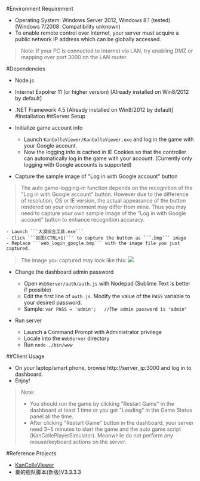 #Environment Requirement
* Operating System: Windows Server 2012, Windows 8.1 (tested) (Windows 7/2008: Compatibility unknown)
* To enable remote control over Internet, your server must acquire a public network IP address which can be globally accessed.

> Note: If your PC is connected to Internet via LAN, try enabling DMZ or mapping over port 3000 on the LAN router.

#Dependencies
* Node.js
* Internet Expolrer 11 (or higher version) [Already installed on Win8/2012 by default]
* .NET Framework 4.5 [Already installed on Win8/2012 by default]
#Installation
##Server Setup
* Initialize game account info 
	- Launch ```KanColleViewer/KanColleViewer.exe``` and log in the game with your Google account. 
	- Now the logging info is cached in IE Cookies so that the controller can automatically log in the game with your account. (Currently only logging with Google accounts is supported)

* Capture the sample image of "Log in with Google account" button

>  The auto game-logging-in function depends on the recognition of the "Log in with Google account" button. However due to the difference of resolution, OS or IE version, the actual appearance of the button rendered on your environment may differ from mine. Thus you may need to capture your own sample image of the "Log in with Google account" button to enhance recognition accuracy. 

	- Launch ```大漠综合工具.exe```
	- Click ```抓图(CTRL+1)``` to capture the button as ```.bmp``` image
	- Replace ```web_login_google.bmp``` with the image file you just captured.

> The image you captured may look like this:
> ![](http://git.oschina.net/chion82/KanColle-Remote-Controller/raw/master/web_login_google.bmp)

* Change the dashboard admin password
	- Open ```WebServer/auth/auth.js``` with Nodepad (Sublime Text is better if possible)
	- Edit the first line of ```auth.js```. Modify the value of the ```PASS``` variable to your desired password.
	- Sample:
	```var PASS = 'admin';	 //The admin password is "admin"```

* Run server
	- Launch a Command Prompt with Administrator privilege
	- Locale into the ```WebServer``` directory
	- Run ```node ./bin/www```
 
##Client Usage
* On your laptop/smart phone, browse http://server_ip:3000 and log in to dashboard.
* Enjoy!

> Note: 
>* You should run the game by clicking "Restart Game" in the dashboard at least 1 time or you get "Loading" in the Game Status panel all the time.
>* After clicking "Restart Game" button in the dashboard, your server need 3~5 minutes to start the game and the auto game script (KanCollePlayerSimulator). Meanwhile do not perform any mouse/keyboard actions on the server.

#Reference Projects
* [KanColleViewer](https://github.com/Grabacr07/KanColleViewer)
* 奏的舰队脚本(新版)V3.3.3.3